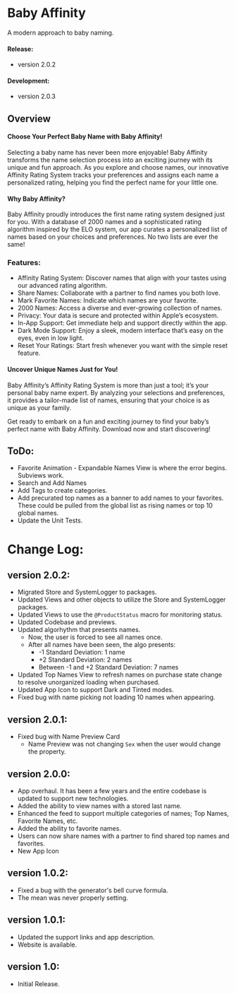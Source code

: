 # Baby Affinity
A modern approach to baby naming.

#### Release:
- version 2.0.2

#### Development:
- version 2.0.3


## Overview

#### Choose Your Perfect Baby Name with Baby Affinity!

Selecting a baby name has never been more enjoyable! Baby Affinity transforms the name selection process into an exciting journey with its unique and fun approach. As you explore and choose names, our innovative Affinity Rating System tracks your preferences and assigns each name a personalized rating, helping you find the perfect name for your little one.

#### Why Baby Affinity?

Baby Affinity proudly introduces the first name rating system designed just for you. With a database of 2000 names and a sophisticated rating algorithm inspired by the ELO system, our app curates a personalized list of names based on your choices and preferences. No two lists are ever the same!

### Features:

- Affinity Rating System: Discover names that align with your tastes using our advanced rating algorithm.
- Share Names: Collaborate with a partner to find names you both love.
- Mark Favorite Names: Indicate which names are your favorite.
- 2000 Names: Access a diverse and ever-growing collection of names.
- Privacy: Your data is secure and protected within Apple’s ecosystem.
- In-App Support: Get immediate help and support directly within the app.
- Dark Mode Support: Enjoy a sleek, modern interface that’s easy on the eyes, even in low light.
- Reset Your Ratings: Start fresh whenever you want with the simple reset feature.

#### Uncover Unique Names Just for You!

Baby Affinity’s Affinity Rating System is more than just a tool; it’s your personal baby name expert. By analyzing your selections and preferences, it provides a tailor-made list of names, ensuring that your choice is as unique as your family.

Get ready to embark on a fun and exciting journey to find your baby’s perfect name with Baby Affinity. Download now and start discovering!


## ToDo:

- Favorite Animation - Expandable Names View is where the error begins. Subviews work.
- Search and Add Names
- Add Tags to create categories.
- Add precurated top names as a banner to add names to your favorites. These could be pulled from the global list as rising names or top 10 global names.
- Update the Unit Tests.


# Change Log:
## version 2.0.2:
- Migrated Store and SystemLogger to packages.
- Updated Views and other objects to utilize the Store and SystemLogger packages.
- Updated Views to use the `@ProductStatus` macro for monitoring status.
- Updated Codebase and previews.
- Updated algorhythm that presents names.
    - Now, the user is forced to see all names once.
    - After all names have been seen, the algo presents:
        - -1 Standard Deviation: 1 name
        - +2 Standard Deviation: 2 names
        - Between -1 and +2 Standard Deviation: 7 names
- Updated Top Names View to refresh names on purchase state change to resolve unorganized loading when purchased.
- Updated App Icon to support Dark and Tinted modes.
- Fixed bug with name picking not loading 10 names when appearing.

## version 2.0.1:
- Fixed bug with Name Preview Card
    - Name Preview was not changing `Sex` when the user would change the property.

## version 2.0.0:
- App overhaul. It has been a few years and the entire codebase is updated to support new technologies.
- Added the ability to view names with a stored last name.
- Enhanced the feed to support multiple categories of names; Top Names, Favorite Names, etc.
- Added the ability to favorite names.
- Users can now share names with a partner to find shared top names and favorites.
- New App Icon

## version 1.0.2:
- Fixed a bug with the generator's bell curve formula.
- The mean was never properly setting.

## version 1.0.1:
- Updated the support links and app description.
- Website is available.

## version 1.0:
- Initial Release.
